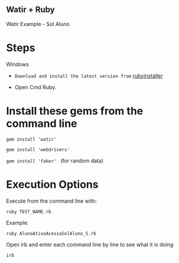 ## Watir + Ruby

Watir Example - Sol Aluno

# Steps

Windows

* ``Download and install the latest version from`` [rubyinstaller](https://rubyinstaller.org/downloads/)
   
* Open Cmd Ruby.

# Install these gems from the command line

 ``gem install 'watir' ``

 ``gem install 'webdrivers' ``

 ``gem install 'faker' `` (for random data)
 

# Execution Options
Execute from the command line with: 

``ruby TEST_NAME.rb ``

Example:

``ruby AlunoAtivoAcessaSolAluno_S.rb ``

Open irb and enter each command line by line to see what it is doing

 ``irb ``
